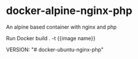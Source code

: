 # docker-alpine-nginx-php
An alpine based container with nginx and php

Run Docker build . -t {{image name}}

VERSION:
"# docker-ubuntu-nginx-php" 
